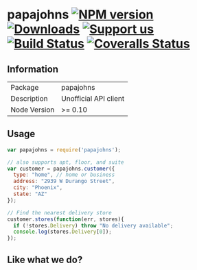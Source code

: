 # papajohns [![NPM version][npm-image]][npm-url] [![Downloads][downloads-image]][npm-url] [![Support us][gittip-image]][gittip-url] [![Build Status][travis-image]][travis-url] [![Coveralls Status][coveralls-image]][coveralls-url]


## Information

<table>
<tr>
<td>Package</td><td>papajohns</td>
</tr>
<tr>
<td>Description</td>
<td>Unofficial API client</td>
</tr>
<tr>
<td>Node Version</td>
<td>>= 0.10</td>
</tr>
</table>

## Usage

```javascript
var papajohns = require('papajohns');

// also supports apt, floor, and suite
var customer = papajohns.customer({
  type: "home", // home or business
  address: "2939 W Durango Street",
  city: "Phoenix",
  state: "AZ"
});

// Find the nearest delivery store
customer.stores(function(err, stores){
  if (!stores.Delivery) throw "No delivery available";
  console.log(stores.Delivery[0]);
});
```

## Like what we do?

[gittip-url]: https://www.gittip.com/WeAreFractal/
[gittip-image]: http://img.shields.io/gittip/WeAreFractal.svg

[downloads-image]: http://img.shields.io/npm/dm/papajohns.svg
[npm-url]: https://npmjs.org/package/papajohns
[npm-image]: http://img.shields.io/npm/v/papajohns.svg

[travis-url]: https://travis-ci.org/wearefractal/papajohns
[travis-image]: http://img.shields.io/travis/wearefractal/papajohns.svg

[coveralls-url]: https://coveralls.io/r/wearefractal/papajohns
[coveralls-image]: http://img.shields.io/coveralls/wearefractal/papajohns/master.svg
